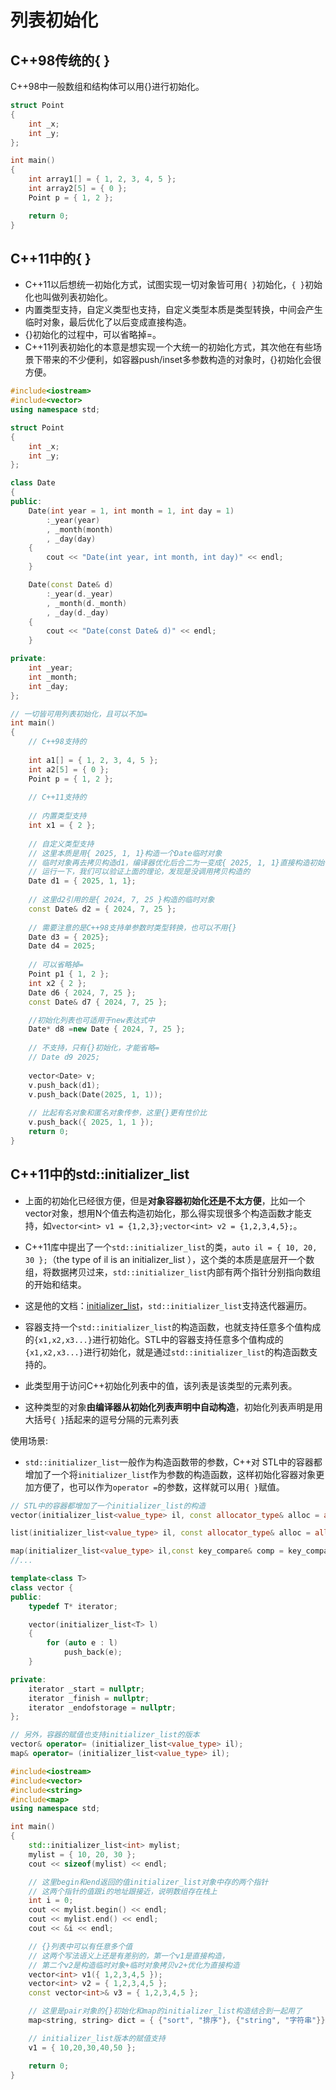 ﻿# 列表初始化
## C++98传统的{ }
C++98中一般数组和结构体可以用{}进行初始化。
```cpp
struct Point
{
    int _x;
    int _y;
};

int main()
{
    int array1[] = { 1, 2, 3, 4, 5 };
    int array2[5] = { 0 };
    Point p = { 1, 2 };

    return 0;
}
```
## C++11中的{ }
- C++11以后想统一初始化方式，试图实现一切对象皆可用`{ }`初始化，`{ }`初始化也叫做列表初始化。
- 内置类型支持，自定义类型也支持，自定义类型本质是类型转换，中间会产生临时对象，最后优化了以后变成直接构造。
- {}初始化的过程中，可以省略掉=。
- C++11列表初始化的本意是想实现一个大统一的初始化方式，其次他在有些场景下带来的不少便利，如容器push/inset多参数构造的对象时，{}初始化会很方便。
```cpp
#include<iostream>
#include<vector>
using namespace std;

struct Point
{
    int _x;
    int _y;
};

class Date
{
public:
    Date(int year = 1, int month = 1, int day = 1)
    	:_year(year)
   		, _month(month)
   		, _day(day)
    {
        cout << "Date(int year, int month, int day)" << endl;
    }

    Date(const Date& d)
    	:_year(d._year)
   		, _month(d._month)
   		, _day(d._day)
    {
        cout << "Date(const Date& d)" << endl;
    }

private:
    int _year;
    int _month;
    int _day;
};

// 一切皆可用列表初始化，且可以不加=
int main()
{
    // C++98支持的
    
    int a1[] = { 1, 2, 3, 4, 5 };
    int a2[5] = { 0 };
    Point p = { 1, 2 };
    
    // C++11支持的
    
    // 内置类型支持
    int x1 = { 2 };
    
    // 自定义类型支持
    // 这里本质是用{ 2025, 1, 1}构造一个Date临时对象
    // 临时对象再去拷贝构造d1，编译器优化后合二为一变成{ 2025, 1, 1}直接构造初始化d1
    // 运行一下，我们可以验证上面的理论，发现是没调用拷贝构造的
    Date d1 = { 2025, 1, 1};
    
    // 这里d2引用的是{ 2024, 7, 25 }构造的临时对象
    const Date& d2 = { 2024, 7, 25 };
    
    // 需要注意的是C++98支持单参数时类型转换，也可以不用{}
    Date d3 = { 2025};
    Date d4 = 2025;
    
    // 可以省略掉=
    Point p1 { 1, 2 };
    int x2 { 2 };
    Date d6 { 2024, 7, 25 };
    const Date& d7 { 2024, 7, 25 };

	//初始化列表也可适用于new表达式中
	Date* d8 =new Date { 2024, 7, 25 };
    
    // 不支持，只有{}初始化，才能省略=
    // Date d9 2025;
    
    vector<Date> v;
    v.push_back(d1);
    v.push_back(Date(2025, 1, 1));
    
    // 比起有名对象和匿名对象传参，这里{}更有性价比
    v.push_back({ 2025, 1, 1 });
    return 0;
}
```
## C++11中的std::initializer_list
- 上面的初始化已经很方便，但是**对象容器初始化还是不太方便**，比如一个vector对象，想用N个值去构造初始化，那么得实现很多个构造函数才能支持，如`vector<int> v1 = {1,2,3};vector<int> v2 = {1,2,3,4,5};`。
- C++11库中提出了一个`std::initializer_list`的类，`auto il = { 10, 20, 30 };`（the type of il is an initializer_list ），这个类的本质是底层开一个数组，将数据拷贝过来，`std::initializer_list`内部有两个指针分别指向数组的开始和结束。
- 这是他的文档：[initializer_list](https://legacy.cplusplus.com/reference/initializer_list/initializer_list/)，`std::initializer_list`支持迭代器遍历。

- 容器支持一个`std::initializer_list`的构造函数，也就支持任意多个值构成的`{x1,x2,x3...}`进行初始化。STL中的容器支持任意多个值构成的`{x1,x2,x3...}`进行初始化，就是通过`std::initializer_list`的构造函数支持的。
- 此类型用于访问C++初始化列表中的值，该列表是该类型的元素列表。
- 这种类型的对象**由编译器从初始化列表声明中自动构造**，初始化列表声明是用大括号`{ }`括起来的逗号分隔的元素列表

使用场景:
- `std::initializer_list`一般作为构造函数带的参数，C++对 STL中的容器都增加了一个将`initializer_list`作为参数的构造函数，这样初始化容器对象更加方便了，也可以作为`operator =`的参数，这样就可以用`{ }`赋值。


```cpp
// STL中的容器都增加了一个initializer_list的构造
vector(initializer_list<value_type> il, const allocator_type& alloc = allocator_type());

list(initializer_list<value_type> il, const allocator_type& alloc = allocator_type());

map(initializer_list<value_type> il,const key_compare& comp = key_compare(),const allocator_type& alloc = allocator_type());
//...
```

```cpp
template<class T>
class vector {
public:
    typedef T* iterator;

    vector(initializer_list<T> l)
    {
        for (auto e : l)
            push_back(e);
    }

private:
    iterator _start = nullptr;
    iterator _finish = nullptr;
    iterator _endofstorage = nullptr;
};

// 另外，容器的赋值也支持initializer_list的版本
vector& operator= (initializer_list<value_type> il);
map& operator= (initializer_list<value_type> il);


```

```cpp
#include<iostream> 
#include<vector>
#include<string>
#include<map>
using namespace std;

int main()
{
    std::initializer_list<int> mylist;
    mylist = { 10, 20, 30 };
    cout << sizeof(mylist) << endl;

    // 这里begin和end返回的值initializer_list对象中存的两个指针
    // 这两个指针的值跟i的地址跟接近，说明数组存在栈上
    int i = 0;
    cout << mylist.begin() << endl;
    cout << mylist.end() << endl;
    cout << &i << endl;

    // {}列表中可以有任意多个值
    // 这两个写法语义上还是有差别的，第一个v1是直接构造，
    // 第二个v2是构造临时对象+临时对象拷贝v2+优化为直接构造
    vector<int> v1({ 1,2,3,4,5 });
    vector<int> v2 = { 1,2,3,4,5 };
    const vector<int>& v3 = { 1,2,3,4,5 };

    // 这里是pair对象的{}初始化和map的initializer_list构造结合到一起用了
    map<string, string> dict = { {"sort", "排序"}, {"string", "字符串"}};

    // initializer_list版本的赋值支持
    v1 = { 10,20,30,40,50 };

    return 0;
}
```

